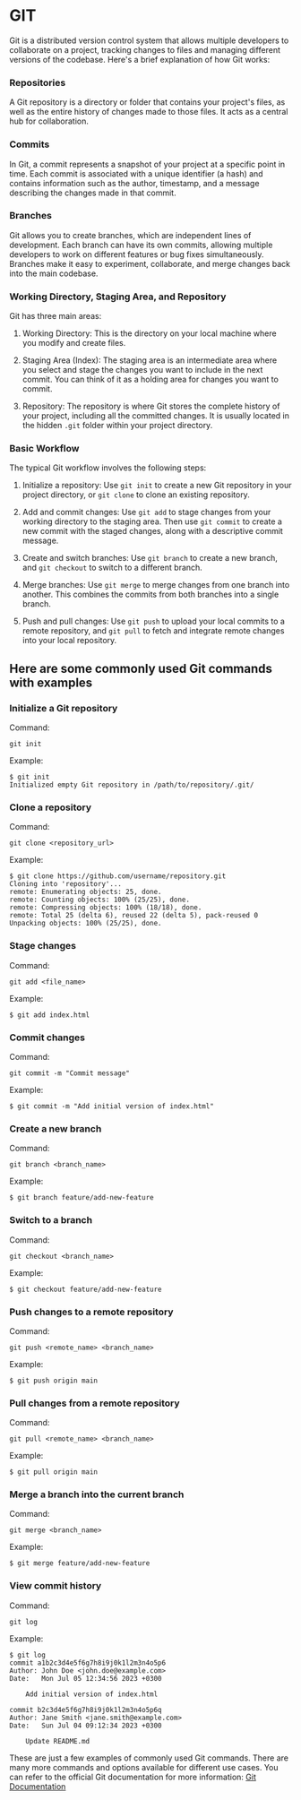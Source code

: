 # GIT 

Git is a distributed version control system that allows multiple developers to collaborate on a project, tracking changes to files and managing different versions of the codebase. Here's a brief explanation of how Git works:

### Repositories
A Git repository is a directory or folder that contains your project's files, as well as the entire history of changes made to those files. It acts as a central hub for collaboration.

### Commits
In Git, a commit represents a snapshot of your project at a specific point in time. Each commit is associated with a unique identifier (a hash) and contains information such as the author, timestamp, and a message describing the changes made in that commit.

### Branches
Git allows you to create branches, which are independent lines of development. Each branch can have its own commits, allowing multiple developers to work on different features or bug fixes simultaneously. Branches make it easy to experiment, collaborate, and merge changes back into the main codebase.

### Working Directory, Staging Area, and Repository
Git has three main areas:

1. Working Directory: This is the directory on your local machine where you modify and create files.

2. Staging Area (Index): The staging area is an intermediate area where you select and stage the changes you want to include in the next commit. You can think of it as a holding area for changes you want to commit.

3. Repository: The repository is where Git stores the complete history of your project, including all the committed changes. It is usually located in the hidden `.git` folder within your project directory.

### Basic Workflow
The typical Git workflow involves the following steps:

1. Initialize a repository: Use `git init` to create a new Git repository in your project directory, or `git clone` to clone an existing repository.

2. Add and commit changes: Use `git add` to stage changes from your working directory to the staging area. Then use `git commit` to create a new commit with the staged changes, along with a descriptive commit message.

3. Create and switch branches: Use `git branch` to create a new branch, and `git checkout` to switch to a different branch.

4. Merge branches: Use `git merge` to merge changes from one branch into another. This combines the commits from both branches into a single branch.

5. Push and pull changes: Use `git push` to upload your local commits to a remote repository, and `git pull` to fetch and integrate remote changes into your local repository.

## Here are some commonly used Git commands with examples
### Initialize a Git repository

Command:
```
git init
```

Example:
```
$ git init
Initialized empty Git repository in /path/to/repository/.git/
```

### Clone a repository

Command:
```
git clone <repository_url>
```

Example:
```
$ git clone https://github.com/username/repository.git
Cloning into 'repository'...
remote: Enumerating objects: 25, done.
remote: Counting objects: 100% (25/25), done.
remote: Compressing objects: 100% (18/18), done.
remote: Total 25 (delta 6), reused 22 (delta 5), pack-reused 0
Unpacking objects: 100% (25/25), done.
```

### Stage changes

Command:
```
git add <file_name>
```

Example:
```
$ git add index.html
```

### Commit changes

Command:
```
git commit -m "Commit message"
```

Example:
```
$ git commit -m "Add initial version of index.html"
```

### Create a new branch

Command:
```
git branch <branch_name>
```

Example:
```
$ git branch feature/add-new-feature
```

### Switch to a branch

Command:
```
git checkout <branch_name>
```

Example:
```
$ git checkout feature/add-new-feature
```

### Push changes to a remote repository

Command:
```
git push <remote_name> <branch_name>
```

Example:
```
$ git push origin main
```

### Pull changes from a remote repository

Command:
```
git pull <remote_name> <branch_name>
```

Example:
```
$ git pull origin main
```

### Merge a branch into the current branch

Command:
```
git merge <branch_name>
```

Example:
```
$ git merge feature/add-new-feature
```

### View commit history

Command:
```
git log
```

Example:
```
$ git log
commit a1b2c3d4e5f6g7h8i9j0k1l2m3n4o5p6
Author: John Doe <john.doe@example.com>
Date:   Mon Jul 05 12:34:56 2023 +0300

    Add initial version of index.html

commit b2c3d4e5f6g7h8i9j0k1l2m3n4o5p6q
Author: Jane Smith <jane.smith@example.com>
Date:   Sun Jul 04 09:12:34 2023 +0300

    Update README.md
```

These are just a few examples of commonly used Git commands. There are many more commands and options available for different use cases. You can refer to the official Git documentation for more information: [Git Documentation](https://git-scm.com/doc)
